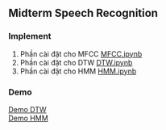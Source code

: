## Midterm Speech Recognition
### Implement
1. Phần cài đặt cho MFCC [MFCC.ipynb](./MFCC.ipynb)
2. Phần cài đặt cho DTW [DTW.ipynb](./DTW.ipynb) 
3. Phần cài đặt cho HMM [HMM.ipynb](./HMM.ipynb) 
### Demo
[Demo DTW](https://youtu.be/BfcXN7NVGg8) <br/>
[Demo HMM](https://youtu.be/tKhEp90bcP8)